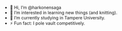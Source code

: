 - 👋 Hi, I’m @harkonensaga
- 👀 I’m interested in learning new things (and knitting).
- 🌱 I’m currently studying in Tampere University.
- ⚡ Fun fact: I pole vault competitively.

<!---
harkonensaga/harkonensaga is a ✨ special ✨ repository because its `README.md` (this file) appears on your GitHub profile.
You can click the Preview link to take a look at your changes.
--->
